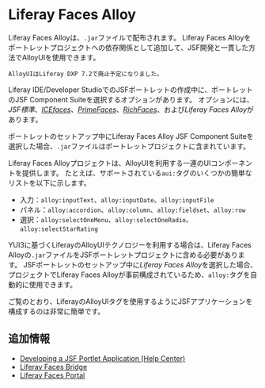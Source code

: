 # Liferay Faces Alloy

Liferay Faces Alloyは、`.jar`ファイルで配布されます。 Liferay Faces Alloyをポートレットプロジェクトへの依存関係として追加して、JSF開発と一貫した方法でAlloyUIを使用できます。

```{note}
AlloyUIはLiferay DXP 7.2で廃止予定になりました。
```

Liferay IDE/Developer StudioでのJSFポートレットの作成中に、ポートレットのJSF Component Suiteを選択するオプションがあります。 オプションには、*JSF標準*、[*ICEfaces*](http://www.icesoft.org/java/projects/ICEfaces/overview.jsf)、[*PrimeFaces*](http://primefaces.org/)、[*RichFaces*](http://richfaces.jboss.org/)、および*Liferay Faces Alloy*があります。

ポートレットのセットアップ中にLiferay Faces Alloy JSF Component Suiteを選択した場合、`.jar`ファイルはポートレットプロジェクトに含まれています。

Liferay Faces Alloyプロジェクトは、AlloyUIを利用する一連のUIコンポーネントを提供します。 たとえば、サポートされている`aui:`タグのいくつかの簡単なリストを以下に示します。

* 入力：`alloy:inputText`、`alloy:inputDate`、`alloy:inputFile`
* パネル：`alloy:accordion`、`alloy:column`、`alloy:fieldset`、`alloy:row`
* 選択：`alloy:selectOneMenu`、`alloy:selectOneRadio`、`alloy:selectStarRating`

YUI3に基づくLiferayのAlloyUIテクノロジーを利用する場合は、Liferay Faces Alloyの`.jar`ファイルをJSFポートレットプロジェクトに含める必要があります。 JSFポートレットのセットアップ中に*Liferay Faces Alloy*を選択した場合、プロジェクトでLiferay Faces Alloyが事前構成されているため、`alloy:`タグを自動的に使用できます。

ご覧のとおり、LiferayのAlloyUIタグを使用するようにJSFアプリケーションを構成するのは非常に簡単です。

## 追加情報

* [Developing a JSF Portlet Application \(Help Center\)](https://help.liferay.com/hc/en-us/articles/360029069451-Developing-a-JSF-Portlet-Application)
* [Liferay Faces Bridge](./liferay-faces-bridge.md)
* [Liferay Faces Portal](./liferay-faces-portal.md)